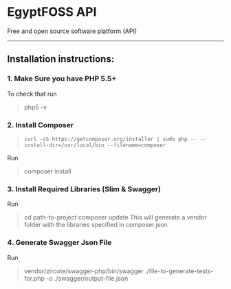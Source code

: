 EgyptFOSS API
====

Free and open source software platform (API)

***************************************************************************
## Installation instructions:
### 1. Make Sure you have PHP 5.5+
To check that run
  > php5 -v

### 2. Install Composer
  > `curl -sS https://getcomposer.org/installer | sudo php -- --install-dir=/usr/local/bin --filename=composer`

Run 
  > composer install

### 3. Install Required Libraries (Slim & Swagger)

Run 
  > cd path-to-project
  > composer update
This will generate a vendor folder with the libraries specified in composer.json

### 4. Generate Swagger Json File

Run 
  > vendor/zircote/swagger-php/bin/swagger ./file-to-generate-tests-for.php -o ./swagger/output-file.json
